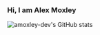 ### Hi, I am Alex Moxley
![amoxley-dev's GitHub stats](https://github-readme-stats.vercel.app/api?username=amoxley-dev&theme=radical&show_icons=true)
